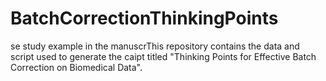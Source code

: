 # BatchCorrectionThinkingPoints
se study example in the manuscrThis repository contains the data and script used to generate the caipt titled "Thinking Points for Effective Batch Correction on Biomedical Data".
